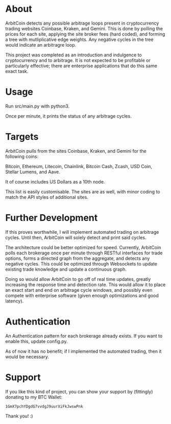 # About
ArbitCoin detects any possible arbitrage loops present in cryptocurrency trading websites Coinbase, Kraken, and Gemini.
This is done by polling the prices for each site, applying the site broker fees (hard coded), and forming a tree with mutliplicative edge weights.
Any negative cycles in the tree would indicate an arbitragre loop.

This project was completed as an introduction and indulgence to cryptocurrency and to arbitrage.
It is not expected to be profitable or particularly effective;
there are enterprise applications that do this same exact task.

# Usage

Run src/main.py with python3.

Once per minute, it prints the status of any arbitrage cycles.

# Targets

ArbitCoin pulls from the sites Coinbase, Kraken, and Gemini for the following  coins:

Bitcoin, Ethereum, Litecoin, Chainlink, Bitcoin Cash, Zcash, USD Coin, Stellar Lumens, and Aave.

It of course includes US Dollars as a 10th node.

This list is easily customisable. The sites are as well, with minor coding to match the API styles of additional sites.

# Further Development

If this proves worthwhile, I will implement automated trading on arbitrage cycles.
Until then, ArbitCoin will solely detect and print said cycles.

The architecture could be better optimized for speed.
Currently, ArbitCoin polls each brokerage once per minute through RESTful interfaces for trade options,
forms a directed graph from the aggregate, and detects any negative cycles.
This could be optimized through Websockets to update existing trade knowledge and update a continuous graph.

Doing so would allow ArbitCoin to go off of real time updates, greatly increasing the response time and detection rate. This would allow it to place an exact start and end on arbitrage cycle windows, and possibly even compete with enterprise software (given enough optimizations and good latency).

# Authentication

An Authentication pattern for each brokerage already exists. If you want to enable this, update config.py.

As of now it has no benefit; if I implemented the automated trading, then it would be necessary.

# Support

If you like this kind of project, you can show your support by (fittingly) donating to my BTC Wallet:
```
1GmX7pchYDgdG7vvdgJ9uurXiFkJwswPnk
```

Thank you! :)
